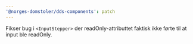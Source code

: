 ```yaml
---
'@norges-domstoler/dds-components': patch
---
```


Fikser bug i `<InputStepper>` der readOnly-attributtet faktisk ikke førte til at input ble readOnly.
